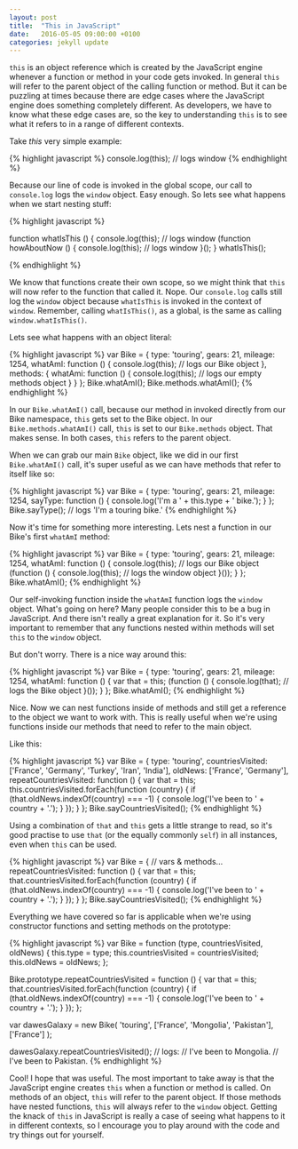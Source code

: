 ```yaml
---
layout: post
title:  "This in JavaScript"
date:   2016-05-05 09:00:00 +0100
categories: jekyll update
---
```


`this` is an object reference which is created by the JavaScript engine whenever a function or method in your code gets invoked. In general `this` will refer to the parent object of the calling function or method. But it can be puzzling at times because there are edge cases where the JavaScript engine does something completely different. As developers, we have to know what these edge cases are, so the key to understanding `this` is to see what it refers to in a range of different contexts.

Take *this* very simple example:

{% highlight javascript %}
  console.log(this); // logs window
{% endhighlight %}

Because our line of code is invoked in the global scope, our call to `console.log` logs the `window` object. Easy enough. So lets see what happens when we start nesting stuff:

{% highlight javascript %}

  function whatIsThis () {
    console.log(this); // logs window
    (function howAboutNow () {
      console.log(this); // logs window
    }();
  }
  whatIsThis();

{% endhighlight %}  

We know that functions create their own scope, so we might think that `this` will now refer to the function that called it. Nope. Our `console.log` calls still log the `window` object because `whatIsThis` is invoked in the context of `window`. Remember, calling `whatIsThis()`, as a global, is the same as calling `window.whatIsThis()`.

<!-- ![My helpful screenshot]({{ site.baseurl }}/assets/images/2.png) -->

Lets see what happens with an object literal:

{% highlight javascript %}
  var Bike = {
    type: 'touring',
    gears: 21,
    mileage: 1254,
    whatAmI: function () {
      console.log(this); // logs our Bike object
    },
    methods: {
      whatAmi: function () {
        console.log(this); // logs our empty methods object
      }
    }
  };
  Bike.whatAmI();
  Bike.methods.whatAmI();
{% endhighlight %}

In our `Bike.whatAmI()` call, because our method in invoked directly from our Bike namespace, `this` gets set to the Bike object. In our `Bike.methods.whatAmI()` call, `this` is set to our `Bike.methods` object. That makes sense. In both cases, `this` refers to the parent object.

When we can grab our main `Bike` object, like we did in our first `Bike.whatAmI()` call, it's super useful as we can have methods that refer to itself like so:

{% highlight javascript %}
  var Bike = {
    type: 'touring',
    gears: 21,
    mileage: 1254,
    sayType: function () {
      console.log('I\'m a ' + this.type + ' bike.');
    }
  };
  Bike.sayType(); // logs 'I'm a touring bike.'
{% endhighlight %}


Now it's time for something more interesting. Lets nest a function in our Bike's first `whatAmI` method:

{% highlight javascript %}
  var Bike = {
    type: 'touring',
    gears: 21,
    mileage: 1254,
    whatAmI: function () {
      console.log(this); // logs our Bike object
      (function () {
        console.log(this); // logs the window object
        }());
    }
  };
  Bike.whatAmI();
{% endhighlight %}

Our self-invoking function inside the `whatAmI` function logs the `window` object. What's going on here? Many people consider this to be a bug in JavaScript. And there isn't really a great explanation for it. So it's very important to remember that any functions nested within methods will set `this` to the `window` object.

But don't worry. There is a nice way around this:

{% highlight javascript %}
  var Bike = {
    type: 'touring',
    gears: 21,
    mileage: 1254,
    whatAmI: function () {
      var that = this;
      (function () {
        console.log(that); // logs the Bike object
        }());
    }
  };
  Bike.whatAmI();
{% endhighlight %}

Nice. Now we can nest functions inside of methods and still get a reference to the object we want to work with. This is really useful when we're using functions inside our methods that need to refer to the main object.

Like this:

{% highlight javascript %}
var Bike = {
      type: 'touring',
      countriesVisited: ['France', 'Germany', 'Turkey', 'Iran', 'India'],
      oldNews: ['France', 'Germany'],
      repeatCountriesVisited: function () {
        var that = this;
        this.countriesVisited.forEach(function (country) {
          if (that.oldNews.indexOf(country) === -1) {
            console.log('I\'ve been to ' + country + '.');
          }
        });
      }
    };
    Bike.sayCountriesVisited();
{% endhighlight %}

Using a combination of `that` and `this` gets a little strange to read, so it's good practise to use `that` (or the equally commonly `self`) in all instances, even when `this` can be used.

{% highlight javascript %}
var Bike = {
      // vars & methods...
      repeatCountriesVisited: function () {
        var that = this;
        that.countriesVisited.forEach(function (country) {
          if (that.oldNews.indexOf(country) === -1) {
            console.log('I\'ve been to ' + country + '.');
          }
        });
      }
    };
    Bike.sayCountriesVisited();
{% endhighlight %}

Everything we have covered so far is applicable when we're using constructor functions and setting methods on the prototype:

{% highlight javascript %}
var Bike = function (type, countriesVisited, oldNews) {
  this.type = type;
  this.countriesVisited = countriesVisited;
  this.oldNews = oldNews;
};

Bike.prototype.repeatCountriesVisited = function () {
  var that = this;
  that.countriesVisited.forEach(function (country) {
    if (that.oldNews.indexOf(country) === -1) {
      console.log('I\'ve been to ' + country + '.');
    }
  });
};

var dawesGalaxy = new Bike(
  'touring',
  ['France', 'Mongolia', 'Pakistan'],
  ['France']
);

dawesGalaxy.repeatCountriesVisited();
// logs:
// I've been to Mongolia.
// I've been to Pakistan.
{% endhighlight %}


Cool! I hope that was useful. The most important to take away is that the JavaScript engine creates `this` when a function or method is called. On methods of an object, `this` will refer to the parent object. If those methods have nested functions, `this` will always refer to the `window` object. Getting the knack of `this` in JavaScript is really a case of seeing what happens to it in different contexts, so I encourage you to play around with the code and try things out for yourself.
